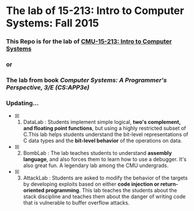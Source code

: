 # The lab of 15-213: Intro to Computer Systems: Fall 2015

### This Repo is for the lab of [CMU-15-213: Intro to Computer Systems](http://csapp.cs.cmu.edu/3e/labs.html) 
### or 
### The lab from book *Computer Systems: A Programmer's Perspective, 3/E (CS:APP3e)*

### **Updating...**

- [x] 1. DataLab : Students implement simple logical, **two's complement, and floating point functions**, but using a highly restricted subset of C.This lab helps students understand the bit-level representations of C data types and the **bit-level behavior** of the operations on data.
- [x] 2. BombLab : The lab teaches students to understand **assembly language**, and also forces them to learn how to use a debugger. It's also great fun. A legendary lab among the CMU undergrads.

- [x] 3. AttackLab : Students are asked to modify the behavior of the targets by developing exploits based on either **code injection or return-oriented programming**. This lab teaches the students about the stack discipline and teaches them about the danger of writing code that is vulnerable to buffer overflow attacks.
